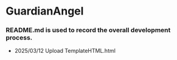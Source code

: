 # GuardianAngel
### README.md is used to record the overall development process.
- 2025/03/12 Upload TemplateHTML.html
